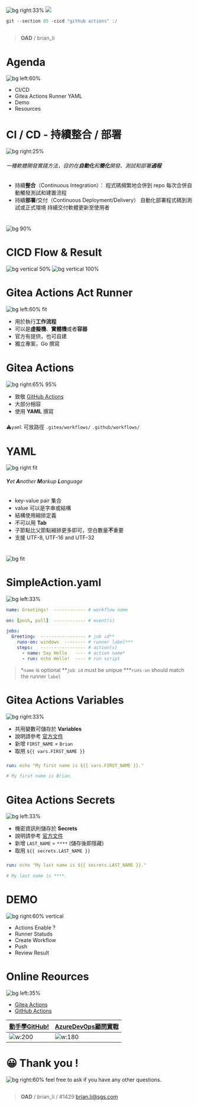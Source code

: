 ﻿---
marp: true
paginate: true
headingDivider: 1
footer: git-section-`05`
---

# 
![bg right:33%](https://picsum.photos/720?image=128)
![](../asset/gitlogo.png)
```powershell
git --section 05 -cicd "github actions" :/
```
##
> **OAD** / brian_li

# **A**genda
![bg left:60%](https://picsum.photos/720?image=196)
- CI/CD
- Gitea Actions
    Runner
    YAML
- Demo
- Resources

# CI **/** CD - 持續整合 **/** 部署
![bg right:25%](https://picsum.photos/720?image=296)
###### 一種軟體開發實踐方法，目的在**自動化**和**簡化**開發、測試和部署**過程**
###
- 持續**整合**（Continuous Integration）：
    程式碼頻繁地合併到 repo
    每次合併自動觸發測試和建置流程
- 持續**部署**/交付（Continuous Deployment/Delivery）
    自動化部署程式碼到測試或正式環境
    持續交付軟體更新至使用者

#
![bg 90%](../asset/cicd2.png)

# CICD **Flow** & **Result**
![bg vertical 50%](../asset/cicd.svg)
![bg vertical 100%](..//asset/cicd_result.png)

# Gitea Actions **Act Runner**
![bg left:60% fit](../asset/cicd.png)
- 用於執行**工作流程**
- 可以是**虛擬機**、**實體機**或者**容器**
- 官方有提供，也可自建
- 獨立專案，Go 撰寫

# Gitea **Actions**
![bg right:65% 95%](../asset/actions.svg)
- 致敬
    [GitHub Actions](https://docs.github.com/en/actions)
- 大部分相容
- 使用 **YAML** 撰寫
###
⚠️`yaml` 可放路徑 `.gitea/workflows/` `.github/workflows/`


# YA**ML**
![bg right fit](../asset/yaml.png)
###### **Y**et **A**nother **M**arkup **L**anguage
- key-value pair 集合
- value 可以是字串或結構
- 結構使用縮排定義
- 不可以用 **Tab**
- 子節點比父節點縮排更多即可，空白數量**不**重要
- 支援 UTF-8, UTF-16 and UTF-32

#
![bg fit](../asset/yaml_json.png)
<!-- _class: invert -->

# SimpleAction.**yaml**
![bg left:33%](https://picsum.photos/720?image=400)
```yaml
name: Greetings!  ------------ # workflow name

on: [push, pull]  ------------ # event(s)

jobs:
  Greeting:  ----------------- # job id**
    runs-on: windows  -------- # runner label***
    steps:   ----------------- # action(s)
      - name: Say Hello   ---- # action name*
      - run: echo Hello!  ---- # run script
```

>*`name` is optional
**`job id` must be unipue
***`runs-on` should match the runner `label`

# Gitea Actions **Variables**
![bg right:33%](https://picsum.photos/720?image=411)

- 共用變數可儲存於 **Variables**
- 說明請參考 [官方文件](https://docs.gitea.com/usage/actions/actions-variables)
- 新增 `FIRST_NAME` = `Brian`
- 取用 `${{ vars.FIRST_NAME }}`
###
```yaml
run: echo "My first name is ${{ vars.FIRST_NAME }}."

# My first name is Brian.
```

# Gitea Actions **Secrets**
![bg left:33%](https://picsum.photos/720?image=426)

- 機密資訊則儲存於 **Secrets**
- 說明請參考 [官方文件](https://docs.gitea.com/usage/secrets)
- 新增 `LAST_NAME` = `****` (儲存後即隱藏)
- 取用 `${{ secrets.LAST_NAME }}`
###
```yaml
run: echo "My last name is ${{ secrets.LAST_NAME }}."

# My last name is ****.
```

# DEMO
![bg right:60% vertical](https://picsum.photos/720?image=744)
- Actions Enable ?
- Runner Statuds
- Create Workflow
- Push
- Review Result

# **Online** Reources
![bg left:35%](https://picsum.photos/720?image=744)
- [Gitea Actions](https://docs.gitea.com/usage/actions/overview)
- [GitHub Actions](https://docs.github.com/en/actions)

| [動手學GitHub!](https://www.books.com.tw/products/0010926249)|[AzureDevOps顧問實戰](https://www.books.com.tw/products/0010921349) |
|-|-|
|![w:200](../asset/book4.png)| ![w:180](../asset/book3.png)|

# 😀 Thank you !
![bg right:60%](https://picsum.photos/720?image=669)
feel free to ask if you have any other questions.
##
> **OAD** / brian_li / #1429
brian.li@sgs.com